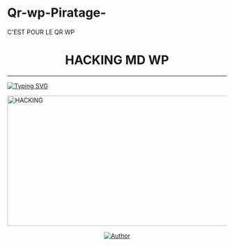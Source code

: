 # Qr-wp-Piratage-
C'EST POUR  LE QR WP 

<h1 align="center"> HACKING MD WP</h1>
<p align="center">  

***
  
<a href="https://git.io/typing-svg"><img src="https://readme-typing-svg.demolab.com?font=Black+Ops+One&size=50&pause=1000&color=1BAFBAFF&center=true&width=910&height=100&lines=MERCI MERCI D'AVOIRE CHOISIR CHÈRE FRÈRE +HACKING-MD;MULTI+SERVICE+WHATSAPP+BOT;CRÉER+BY+THOMAS+MD;UN BOT DATÉ+22.2.2024" alt="Typing SVG" /></a>
  </p>
    <img alt="HACKING" width="700" height="300" src="https://telegra.ph/file/ac3a8142e8e18bcabb75b.jpg">
<p align="center">
<p align="center">
<a href="(https://github.com/HACKING995/HACKING--MD9/blob/main/README.md)"><img title="Author" src="https://img.shields.io/badge/FLASH_MD-black?style=for-the-badge&logo=github"></a>
<p/>
